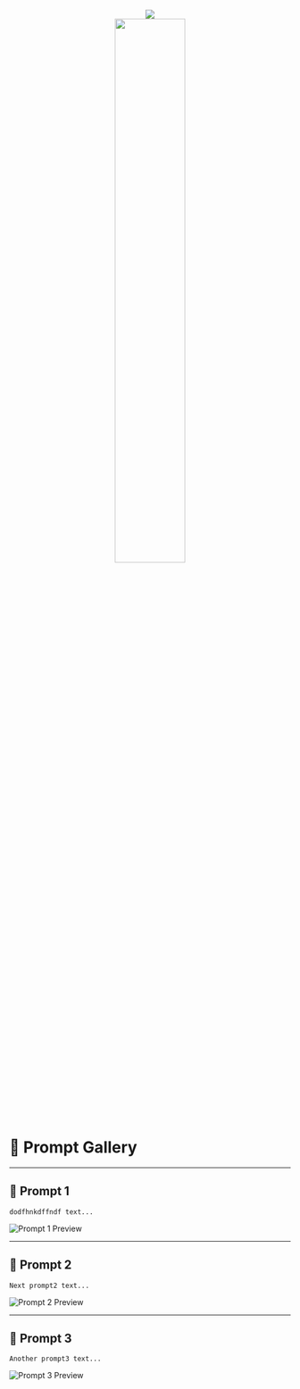 

<br>

<div align="center">
  <picture>
  <!-- TODO I couldn't figure out how to properly add local links in place of these images. These should be fixed later. - @seanpm2001 !-->
    <source media="(prefers-color-scheme: light)" srcset="https://user-images.githubusercontent.com/65187002/172940015-d9d072e7-c47d-4ddd-83f6-8e7717a721b8.png">
    <img src="https://user-images.githubusercontent.com/65187002/172940773-7ef23b63-3356-4634-9e52-34f2676e2854.png">
  </picture><br>
  <picture>
    <source media="(prefers-color-scheme: light)" srcset="https://user-images.githubusercontent.com/65187002/172941127-4061fac1-736b-4c24-b7ea-c210b3578cc5.png">
    <img width="50%" src="https://user-images.githubusercontent.com/65187002/172941149-31258408-bfc3-496a-8a58-e34794b21813.png">
  </picture>
</div>

<br>

# 🎨 Prompt Gallery

---

## 🧠 Prompt 1

```
dodfhnkdffndf text...
```

![Prompt 1 Preview](https://your-image-url-1.com)

---

## 🧠 Prompt 2

```
Next prompt2 text...
```

![Prompt 2 Preview](https://your-image-url-2.com)

---

## 🧠 Prompt 3

```
Another prompt3 text...
```

![Prompt 3 Preview](https://your-image-url-3.com)
